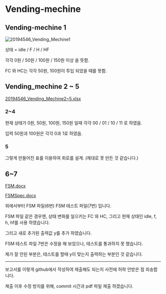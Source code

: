 # Vending-mechine

## Vending-mechine 1
![20194546_Vending_Mechine1](https://user-images.githubusercontent.com/94778099/145588284-4f7e0691-1396-41f7-9bce-6eef5b2bd05d.png)

상태 = idle / F / H / HF

각각 0원 / 50원 / 100원 / 150원 이상 을 뜻함.

FC 와 HC는 각각 50원, 100원이 투입 되었을 때를 뜻함.



## Vending_mechine 2 ~ 5
[20194546_Vending_Mechine2~5.xlsx](https://github.com/19GHYun/Vending-mechine/files/7693331/20194546_Vending_Mechine2.5.xlsx)

### 2~4

현재 상태가 0원, 50원, 100원, 150원 일때 각각 00 / 01 / 10 / 11 로 하였음.

입력 50원과 100원은 각각 0과 1로 하였음.


### 5

그렇게 만들어진 표를 이용하여 회로를 설계.
(제대로 못 만든 것 같습니다.)


## 6~7
[FSM.docx](https://github.com/19GHYun/Vending-mechine/files/7693366/FSM.docx)

[FSMSpec.docx](https://github.com/19GHYun/Vending-mechine/files/7693367/FSMSpec.docx)

위에서부터 FSM 파일(6번) FSM 테스트 파일(7번) 입니다.

FSM 파일 같은 경우엔, 상태 변화를 일으키는 FC 와 HC, 그리고 현재 상태인 idle, f, h, hf를 사용 하였습니다.

그리고 새로 추가된 출력값 y를 추가 하였습니다.


FSM 테스트 파일 7번은 수정을 해 보았으나, 테스트를 통과하지 못 했습니다.

제가 잘 안된 부분은, 테스트를 할때 y이 맞는지 출력하는 부분인 것 같습니다.


***

보고서를 이렇게 github에서 작성하여 제출해도 되는지 사전에 허락 안받은 점 죄송합니다.

제출 이후 수정 방지를 위해, commit 시간과 pdf 파일 제출 하겠습니다.
